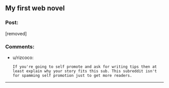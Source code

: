 ## My first web novel

### Post:

[removed]

### Comments:

- u/rizcoco:
  ```
  If you're going to self promote and ask for writing tips then at least explain why your story fits this sub. This subreddit isn't for spamming self promotion just to get more readers.
  ```

---

